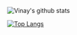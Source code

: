 ![Vinay's github stats](https://github-readme-stats.vercel.app/api?username=vinayaachar)


[![Top Langs](https://github-readme-stats.vercel.app/api/top-langs/?username=vinayaachar)](https://github.com/vinayaachar/github-readme-stats)

<!--
**vinayaachar/vinayaachar** is a ✨ _special_ ✨ repository because its `README.md` (this file) appears on your GitHub profile.

Here are some ideas to get you started:

- 🔭 I’m currently working on ...
- 🌱 I’m currently learning ...
- 👯 I’m looking to collaborate on ...
- 🤔 I’m looking for help with ...
- 💬 Ask me about ...
- 📫 How to reach me: ...
- 😄 Pronouns: ...
- ⚡ Fun fact: ...
-->
